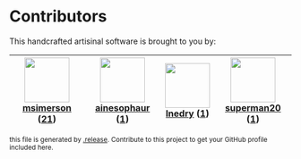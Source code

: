# Contributors

This handcrafted artisinal software is brought to you by:

| <img height="80" src="https://avatars.githubusercontent.com/u/261635?v=4"><br><a href="https://github.com/msimerson">msimerson</a> (<a href="https://github.com/haraka/haraka-plugin-recipient-routes/commits?author=msimerson">21</a>)| <img height="80" src="https://avatars.githubusercontent.com/u/4686198?v=4"><br><a href="https://github.com/ainesophaur">ainesophaur</a> (<a href="https://github.com/haraka/haraka-plugin-recipient-routes/commits?author=ainesophaur">1</a>)| <img height="80" src="https://avatars.githubusercontent.com/u/203240?v=4"><br><a href="https://github.com/lnedry">lnedry</a> (<a href="https://github.com/haraka/haraka-plugin-recipient-routes/commits?author=lnedry">1</a>)| <img height="80" src="https://avatars.githubusercontent.com/u/11343494?v=4"><br><a href="https://github.com/superman20">superman20</a> (<a href="https://github.com/haraka/haraka-plugin-recipient-routes/commits?author=superman20">1</a>)|
| :---: | :---: | :---: | :---: |

<sub>this file is generated by [.release](https://github.com/msimerson/.release).
Contribute to this project to get your GitHub profile included here.</sub>
